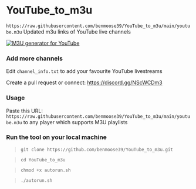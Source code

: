 # YouTube_to_m3u
`https://raw.githubusercontent.com/benmoose39/YouTube_to_m3u/main/youtube.m3u`
Updated m3u links of YouTube live channels

[![M3U generator for YouTube](https://github.com/benmoose39/YouTube_to_m3u/actions/workflows/m3u_Generator.yml/badge.svg)](https://github.com/benmoose39/YouTube_to_m3u/actions/workflows/m3u_Generator.yml)

### Add more channels
Edit `channel_info.txt` to add your favourite YouTube livestreams

Create a pull request or connect: https://discord.gg/NScWCDm3

### Usage
Paste this URL: `https://raw.githubusercontent.com/benmoose39/YouTube_to_m3u/main/youtube.m3u` to any player which supports M3U playlists

### Run the tool on your local machine
>`git clone https://github.com/benmoose39/YouTube_to_m3u.git`

>`cd YouTube_to_m3u`

>`chmod +x autorun.sh`

>`./autorun.sh`
